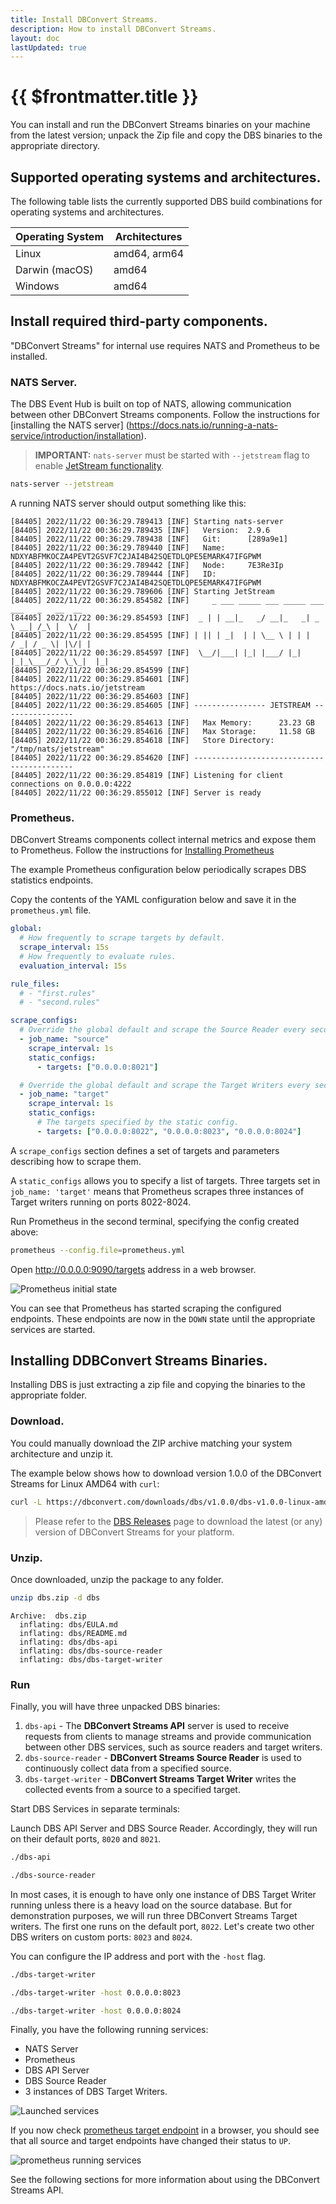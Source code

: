 ```yaml
---
title: Install DBConvert Streams.
description: How to install DBConvert Streams.
layout: doc
lastUpdated: true
---
```


# {{ $frontmatter.title }}

You can install and run the DBConvert Streams binaries on your machine from the latest version; unpack the Zip file and copy the DBS binaries to the appropriate directory.

## Supported operating systems and architectures.

The following table lists the currently supported DBS build combinations for operating systems and architectures.

| Operating System | Architectures |
| ---------------- | ------------- |
| Linux            | amd64, arm64  |
| Darwin (macOS)   | amd64         |
| Windows          | amd64         |

## Install required third-party components.

"DBConvert Streams" for internal use requires NATS and Prometheus to be installed.

### NATS Server.

The DBS Event Hub is built on top of NATS, allowing communication between other DBConvert Streams components. Follow the instructions for [installing the NATS server] (https://docs.nats.io/running-a-nats-service/introduction/installation).

> **IMPORTANT:** `nats-server` must be started with `--jetstream` flag to enable [JetStream functionality](https://docs.nats.io/nats-concepts/jetstream).

```bash
nats-server --jetstream
```

A running NATS server should output something like this:

```
[84405] 2022/11/22 00:36:29.789413 [INF] Starting nats-server
[84405] 2022/11/22 00:36:29.789435 [INF]   Version:  2.9.6
[84405] 2022/11/22 00:36:29.789438 [INF]   Git:      [289a9e1]
[84405] 2022/11/22 00:36:29.789440 [INF]   Name:     NDXYABFMKOCZA4PEVT2GSVF7C2JAI4B42SQETDLQPE5EMARK47IFGPWM
[84405] 2022/11/22 00:36:29.789442 [INF]   Node:     7E3Re3Ip
[84405] 2022/11/22 00:36:29.789444 [INF]   ID:       NDXYABFMKOCZA4PEVT2GSVF7C2JAI4B42SQETDLQPE5EMARK47IFGPWM
[84405] 2022/11/22 00:36:29.789606 [INF] Starting JetStream
[84405] 2022/11/22 00:36:29.854582 [INF]     _ ___ _____ ___ _____ ___ ___   _   __  __
[84405] 2022/11/22 00:36:29.854593 [INF]  _ | | __|_   _/ __|_   _| _ \ __| /_\ |  \/  |
[84405] 2022/11/22 00:36:29.854595 [INF] | || | _|  | | \__ \ | | |   / _| / _ \| |\/| |
[84405] 2022/11/22 00:36:29.854597 [INF]  \__/|___| |_| |___/ |_| |_|_\___/_/ \_\_|  |_|
[84405] 2022/11/22 00:36:29.854599 [INF]
[84405] 2022/11/22 00:36:29.854601 [INF]          https://docs.nats.io/jetstream
[84405] 2022/11/22 00:36:29.854603 [INF]
[84405] 2022/11/22 00:36:29.854605 [INF] ---------------- JETSTREAM ----------------
[84405] 2022/11/22 00:36:29.854613 [INF]   Max Memory:      23.23 GB
[84405] 2022/11/22 00:36:29.854616 [INF]   Max Storage:     11.58 GB
[84405] 2022/11/22 00:36:29.854618 [INF]   Store Directory: "/tmp/nats/jetstream"
[84405] 2022/11/22 00:36:29.854620 [INF] -------------------------------------------
[84405] 2022/11/22 00:36:29.854819 [INF] Listening for client connections on 0.0.0.0:4222
[84405] 2022/11/22 00:36:29.855012 [INF] Server is ready

```

### Prometheus.

DBConvert Streams components collect internal metrics and expose them to Prometheus. Follow the instructions for [Installing Prometheus](https://prometheus.io/docs/prometheus/latest/installation/)

The example Prometheus configuration below periodically scrapes DBS statistics endpoints.

Copy the contents of the YAML configuration below and save it in the `prometheus.yml` file.

```yaml
global:
  # How frequently to scrape targets by default.
  scrape_interval: 15s
  # How frequently to evaluate rules.
  evaluation_interval: 15s

rule_files:
  # - "first.rules"
  # - "second.rules"

scrape_configs:
  # Override the global default and scrape the Source Reader every second.
  - job_name: "source"
    scrape_interval: 1s
    static_configs:
      - targets: ["0.0.0.0:8021"]

  # Override the global default and scrape the Target Writers every second.
  - job_name: "target"
    scrape_interval: 1s
    static_configs:
      # The targets specified by the static config.
      - targets: ["0.0.0.0:8022", "0.0.0.0:8023", "0.0.0.0:8024"]
```

A `scrape_configs` section defines a set of targets and parameters describing how to scrape them.

A `static_configs` allows you to specify a list of targets. Three targets set in `job_name: 'target'` means that Prometheus scrapes three instances of Target writers running on ports 8022-8024.

Run Prometheus in the second terminal, specifying the config created above:

```bash
prometheus --config.file=prometheus.yml
```

Open http://0.0.0.0:9090/targets address in a web browser.

![Prometheus initial state](/images/prometheus-init.png)

You can see that Prometheus has started scraping the configured endpoints. These endpoints are now in the `DOWN` state until the appropriate services are started.

## Installing DDBConvert Streams Binaries.

Installing DBS is just extracting a zip file and copying the binaries to the appropriate folder.

### Download.

You could manually download the ZIP archive matching your system architecture and unzip it.

The example below shows how to download version 1.0.0 of the DBConvert Streams for Linux AMD64 with `curl`:

```bash
curl -L https://dbconvert.com/downloads/dbs/v1.0.0/dbs-v1.0.0-linux-amd64.zip -o dbs.zip
```

> Please refer to the [DBS Releases](/dbs-releases) page to download the latest (or any) version of DBConvert Streams for your platform.

### Unzip.

Once downloaded, unzip the package to any folder.

```sh
unzip dbs.zip -d dbs
```

```
Archive:  dbs.zip
  inflating: dbs/EULA.md
  inflating: dbs/README.md
  inflating: dbs/dbs-api
  inflating: dbs/dbs-source-reader
  inflating: dbs/dbs-target-writer
```

### Run

Finally, you will have three unpacked DBS binaries:

1. `dbs-api` - The **DBConvert Streams API** server is used to receive requests from clients to manage streams and provide communication between other DBS services, such as source readers and target writers.
2. `dbs-source-reader` - **DBConvert Streams Source Reader** is used to continuously collect data from a specified source.
3. `dbs-target-writer` - **DBConvert Streams Target Writer** writes the collected events from a source to a specified target.

Start DBS Services in separate terminals:

Launch DBS API Server and DBS Source Reader.
Accordingly, they will run on their default ports, `8020` and `8021`.

```bash
./dbs-api
```

```bash
./dbs-source-reader
```

In most cases, it is enough to have only one instance of DBS Target Writer running unless there is a heavy load on the source database. But for demonstration purposes, we will run three DBConvert Streams Target writers. The first one runs on the default port, `8022`. Let's create two other DBS writers on custom ports: `8023` and `8024`.

You can configure the IP address and port with the `-host` flag.

```bash
./dbs-target-writer
```

```bash
./dbs-target-writer -host 0.0.0.0:8023
```

```bash
./dbs-target-writer -host 0.0.0.0:8024
```

Finally, you have the following running services:

- NATS Server
- Prometheus
- DBS API Server
- DBS Source Reader
- 3 instances of DBS Target Writers.

![Launched services](/images/launched-services.png)

If you now check [prometheus target endpoint](http://0.0.0.0:9090/targets) in a browser, you should see that all source and target endpoints have changed their status to `UP`.

![prometheus running services](/images/prometheus-running-services.png)

See the following sections for more information about using the DBConvert Streams API.
